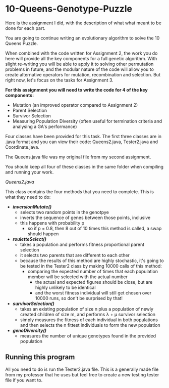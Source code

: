 # 10-Queens-Genotype-Puzzle
Here is the assignment I did, with the description of what what meant to be done for each part.

You are going to continue writing an evolutionary algorithm to solve the 10 Queens Puzzle.

When combined with the code written for Assignment 2, the work you do here will provide all the key components for a full genetic algorithm.  With slight re-writing you will be able to apply it to solving other permutation problems in future, and the modular nature of the code will allow you to create alternative operators for mutation, recombination and selection.  But right now, let's focus on the tasks for Assignment 3.

**For this assignment you will need to write the code for 4 of the key components:**

- Mutation (an improved operator compared to Assignment 2)
- Parent Selection
- Survivor Selection
- Measuring Population Diversity (often useful for termination criteria and analysing a GA's performance)

Four classes have been provided for this task.  The first three classes are in .java format and you can view their code: Queens2.java, Tester2.java and Coordinate.java.

The Queens.java file was my original file from my second assignment.

You should keep all four of these classes in the same folder when compiling and running your work.

*Queens2.java*

This class contains the four methods that you need to complete.  This is what they need to do:

- ***inversionMutate()***
  - selects two random points in the genotpye
  - inverts the sequence of genes between those points, inclusive
  - this happens with probability p
    - so if p = 0.8, then 8 out of 10 times this method is called, a swap should happen
- ***rouletteSelect()***
  - takes a population and performs fitness proportional parent selection
  - it selects two parents that are different to each other
  - because the results of this method are highly stochastic, it's going to be tested in the Tester2 class by making 10000 calls of this method:
    - comparing the expected number of times that each population member will be selected with the actual number
      - the actual and expected figures should be close, but are highly unlikely to be identical
      - and the worst fitness individual will still get chosen over 10000 runs, so don't be surprised by that!
- ***survivorSelection()***
  - takes an existing population of size n plus a population of newly created children of size m, and performs λ + μ survivor selection
  - simply measures the fitness of each individual in both populations and then selects the n fittest individuals to form the new population
- ***genoDiversity()***
  - measures the number of unique genotypes found in the provided population


## Running this program
  All you need to do is run the Tester2.java file. This is a generally made file from my professor that he uses but feel free to create a new testing tester file if you want to.
